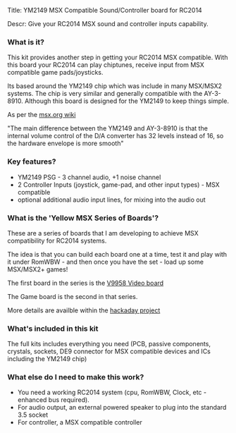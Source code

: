 Title: YM2149 MSX Compatible Sound/Controller board for RC2014

Descr: Give your RC2014 MSX sound and controller inputs capability.

### What is it?

This kit provides another step in getting your RC2014 MSX compatible.  With this board your RC2014 can
play chiptunes, receive input from MSX compatible game pads/joysticks.

Its based around the YM2149 chip which was include in many MSX/MSX2 systems.  The chip is very similar
and generally compatible with the AY-3-8910.  Although this board is designed for the YM2149 to keep things simple.

As per the [msx.org wiki](https://www.msx.org/wiki/Yamaha_YM2149)

"The main difference between the YM2149 and AY-3-8910 is that the internal volume control of the D/A converter has 32 levels instead of 16, so the hardware envelope is more smooth"

### Key features?
* YM2149 PSG - 3 channel audio, +1 noise channel
* 2 Controller Inputs (joystick, game-pad, and other input types) - MSX compatible
* optional additional audio input lines, for mixing into the audio out

### What is the 'Yellow MSX Series of Boards'?

These are a series of boards that I am developing to achieve MSX compatibility for RC2014 systems.

The idea is that you can build each board one at a time, test it and play with it under RomWBW - and then once you have the set - load up some MSX/MSX2+ games!

The first board in the series is the [V9958 Video board](https://www.tindie.com/products/dinotron/v9958-msx-video-board-for-rc2014/)

The Game board is the second in that series.

More details are availble within the [hackaday project](https://hackaday.io/project/175574-msx-compatible-boards-for-rc2014)

### What's included in this kit

The full kits includes everything you need (PCB, passive components, crystals, sockets, DE9 connector for MSX compatible devices and ICs including the YM2149 chip)

### What else do I need to make this work?

* You need a working RC2014 system (cpu, RomWBW, Clock, etc - enhanced bus required).
* For audio output, an external powered speaker to plug into the standard 3.5 socket
* For controller, a MSX compatible controller

